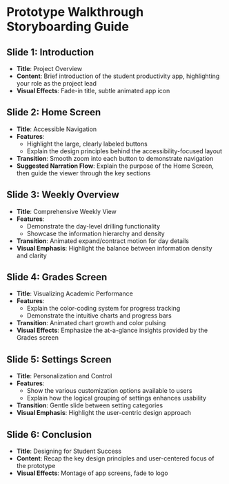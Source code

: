# Prototype Walkthrough Storyboarding Guide

## Slide 1: Introduction
- **Title**: Project Overview
- **Content**: Brief introduction of the student productivity app, highlighting your role as the project lead
- **Visual Effects**: Fade-in title, subtle animated app icon

## Slide 2: Home Screen
- **Title**: Accessible Navigation
- **Features**: 
  * Highlight the large, clearly labeled buttons
  * Explain the design principles behind the accessibility-focused layout
- **Transition**: Smooth zoom into each button to demonstrate navigation
- **Suggested Narration Flow**: Explain the purpose of the Home Screen, then guide the viewer through the key sections

## Slide 3: Weekly Overview
- **Title**: Comprehensive Weekly View
- **Features**:
  * Demonstrate the day-level drilling functionality
  * Showcase the information hierarchy and density
- **Transition**: Animated expand/contract motion for day details
- **Visual Emphasis**: Highlight the balance between information density and clarity

## Slide 4: Grades Screen
- **Title**: Visualizing Academic Performance
- **Features**:
  * Explain the color-coding system for progress tracking
  * Demonstrate the intuitive charts and progress bars
- **Transition**: Animated chart growth and color pulsing
- **Visual Effects**: Emphasize the at-a-glance insights provided by the Grades screen

## Slide 5: Settings Screen
- **Title**: Personalization and Control
- **Features**:
  * Show the various customization options available to users
  * Explain how the logical grouping of settings enhances usability
- **Transition**: Gentle slide between setting categories
- **Visual Emphasis**: Highlight the user-centric design approach

## Slide 6: Conclusion
- **Title**: Designing for Student Success
- **Content**: Recap the key design principles and user-centered focus of the prototype
- **Visual Effects**: Montage of app screens, fade to logo
